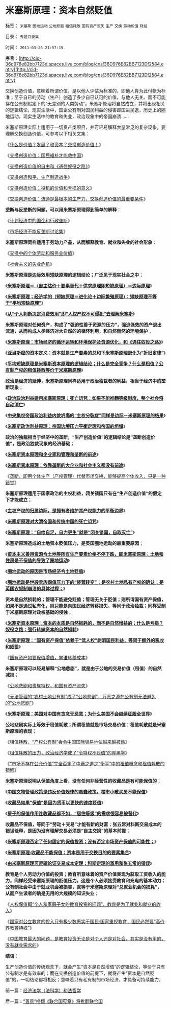 # 米塞斯原理：资本自然贬值

标签： `米塞斯` `圈地运动` `公地悲剧` `租值耗散` `国有资产流失` `生产` `交换` `劳动价值` `财经` 

目录： `专题目录集`

时间： `2011-03-26 21:57:19`

**序言**：[http://cid-36d976e82bb7123d.spaces.live.com/blog/cns!36D976E82BB7123D!2584.entry](http://cid-36d976e82bb7123d.spaces.live.com/blog/cns!36D976E82BB7123D!2584.entry)

交换创造价值，意味着所谓价值，是以他人评估为标准的，即他人肯为此付帐为标准；至于自已的劳动（生产）创造了多少自已认可的价值，与他人无关。而不可能存在公有制假定下的“无差别的人类劳动”。米塞斯原理将自然成立，并将出现相关的逻辑结论，现实生活中，国企公有制对国民利益的侵害即国进民退，历史上的圈地运动，现实生活中的教育和失业，政治现象中的帝国崩溃……

米塞斯原理实际上适用于一切资产类项目，并可轻易解释大量常见的复杂现象。要理解交换创造价值，可参考以下相关文集：

《[什么是价值？发展？和资本？交换创造价值！](../../../2011/2/6/什么是价值？发展？和资本？交换创造价值！.md)》

《[交换创造价值：国民福祉才能救中国](../../../2011/2/12/交换创造价值：国民福祉才能救中国.md)》

《[交换创造价值的自由和《通往奴役之路》](../../../2011/2/19/交换创造价值的自由和《通往奴役之路》.md)》

《[交换创造和平，生产制造战争](../../../2011/3/5/交换创造和平，生产制造战争.md)》

《[交换创造价值：投机的价值和亏损的意义](../../../2011/3/12/投机的价值和亏损的意义.md)》

《[交换创造价值：流通是最根本的生产力，交换创造价值的最重要条件](../../../2011/3/19/交换创造价值中的流通.md)》

**垄断与反垄断的问题，可以用米塞斯原理得到简单的解释**：

《[计划经济中的国企和行政垄断](../../../2010/11/20/计划经济中的国企和行政垄断.md)》

《[市场经济不能反垄断讨论集](../../../2009/9/17/市场经济不能反垄断讨论集.md)》

**米塞斯原理同样适用于劳动力产品，从而解释教育、就业和失业的社会形象**：

《[交换中的个体劳动和服务业价值](../../../2011/2/26/交换中的个体劳动和服务业价值.md)》

《[社会主义的失业危机](../../../2011/1/29/社会主义的失业危机.md)》

**米塞斯原理是边际效用短缺原理的逻辑结论；广泛见于现实社会之中**；

《[**米塞斯原理＝（自主估价＋要素替代＋供求原理即短缺原理）＝边际原理**](../../../2011/1/2/米塞斯原理和张五常的古董.md)》

《[**米塞斯原理；经济学的（短缺原理＝进化论＋边际繁殖原理）；短缺原理不等于“平均短缺原理”**](../../../2010/12/31/经济学的（短缺原理＝进化论＋边际繁殖原理）.md)》

《[**从“个人判断决定消费效用”即“人权产权不可侵犯”去理解米塞斯**](../../../2011/2/7/向伟大的Ludwig米塞斯致敬！.md)》

**米塞斯原理对任何资产，构成了“强迫性善于资源的压力”，强迫低效的资产退出流通，从而构成人类经济对大自然的的循环利用，和自然而然的环境保护**；

《[**米塞斯原理：市场经济的循环运转和环境保护及资源优化，和《通往奴役之路》**](../../../2011/1/5/米塞斯原理：市场经济的循环运转和环境保护及资源优化.md)》

《[**亚当斯密的资本定义：资本就是生产要素的总和下米塞斯原理退化为“折旧定律”**](../../../2011/1/1/逐利的美国不存在统一意志;亚当斯密的资本定义.md)》

《[**平均短缺原理是米塞斯资本原理的逻辑结论；什么是完全竞争？什么是租值？公有制产权的租值耗散等价于米塞斯原理**](../../../2010/12/29/什么是完全竞争？租值和租值耗散.md)》

**政治是经济的延伸，米塞斯原理同样适用于政治独裁者的利益，相当于经济中的垄断现象**；

《[**政治政治利益适用米塞斯原理；死亡诅咒：如果不能推翻等级制度，整个社会将自动消亡**](../../../2011/1/4/米塞斯资本原理的死亡诅咒！.md)》

《[**中央集权帝国政治利益内敛坍塌的“主权分裂症”同样是边际－米塞斯原理的结果**](../../../2009/10/1/主权分裂症的病因，处方和毒药.md)》

《[**米塞斯政治利益原理：帝国边境压力平衡定理和帝国的坍塌**](../../../2010/6/9/中央集权是防守性的国家策略；诸侯采邑目的是扩张.md)》

**政治的独裁相当于经济中的垄断，“生产创造价值”的逻辑结论是“垄断创造价值”，是政治独裁现象的经济基础**；

《[**米塞斯资本原理和企业家和管理和垄断的前途**](../../../2010/1/23/企业家和管理和垄断的前途.md)》

《[**米塞斯资本原理：依靠垄断的大企业和社会主义都没有前途**](../../../2010/1/23/垄断和大企业和社会主义都没有前途.md)》

《[垄断，即用个体生产（产权管理）代替市场交换，能够提高个体收入，只是一种错觉](../../../2009/9/16/垄断与收入成正相关是局部性的错觉.md)》

**米塞斯原理适用于国家政治的主权利益，闭关锁国只有在“生产创造价值”的假定下才能成立**；

《[**主权产权的归属边际，是拥有者维护其产权能力的平衡边界**](http://hi.baidu.com/darthchn/blog/item/12548d9a8657bcb8c9eaf4b8.html)》

《[**米塞斯原理对大清帝国和传统中国的死亡诅咒**](../../../2011/1/10/辛亥革命和孙国父的历史地位无足轻重；.md)》

《[**米塞斯原理：“自给自足，自力更生”就是“闭关锁国，自取灭亡”**](../../../2011/1/18/美国不会支持中国“颜色革命”.md)》

**米塞斯原理造成的土地资本贬值压力，是英国圈地运动的最重要原因**；

《[**资本主义善用资源令土地等所有生产要素价格不停下跌，即米塞斯原理；土地和住房是不保值的导致了圈地运动**](../../../2011/3/15/土地和住房不保值导致圈地运动.md)》

《[**圈地运动的原因是市场经济令土地贬值**](../../../2011/3/10/圈地运动和农民工.md)》

《[**圈地运动是世袭贵族保值压力下的“经营转变”；是农村土地私有产权的确认；是英国农奴制崩溃的具体过程；**](../../../2011/3/10/圈地运动和耕地红线.md)》

**资本是自然损耗的；管理不能避免贬值；管理无关于贬值；则所谓国有资产保值，如果不是通过私有化，则只能是向国民经济转移损失，等同于政治独裁；同样受制于米塞斯原理对政权基础的侵蚀**；

《[**米塞斯资本原理；资本的本质是自然损耗的，而不是自然增益的；什么是亏损？奴役之路：强行转嫁资本的自然损耗**](../../../2010/12/21/米塞斯资本原理；什么是亏损？.md)》

《[**米塞斯原理：“国有资产保值”依赖于“低人权”剥消国民利益，等同于额外的税收和奴役**](../../../2011/1/4/米塞斯原理：管理不能令资产保值及委托理财；.md)》

《[国有资产如要保值增值，向谁转移成本](../../../2007/10/13/国有资产是否应该保值增值.md)》

**米塞斯原理可以轻易解释“公地悲剧”，就是由于公地的交易价值（租值）的自然减损**；

《[公地悲剧和贵族特权，和国有资产流失](../../../2010/8/10/罗马公地悲剧和贵族特权，和国有资产流失.md)》

《[无法管理的“农村土地公有制”成了“公地悲剧”，万恶之源在公有制无法避免的“公地悲剧”](../../../2010/4/29/维护公有制公值耗散经济结构的三种人.md)》

《[**米塞斯原理：美国对中国有贪念无恶意；为什么美国不会继续征服全世界**](../../../2011/1/5/米塞斯原理：美国灭亡将是所有国家的末日.md)》

**公地悲剧实际上等效于租值耗散；所谓租值就是市场交易价值**；**租值耗散就是米塞斯原理的表现**；

《[租值耗散，“产权公有制”会令中国国际贸易地位越来越被动](../../../2009/12/29/“产权公有制”或会令中国越来越被动.md)》

《[租值耗散的压力，政治经济学成了“令特权不贬值”的厚黑学](../../../2009/12/27/政治经济学是科学吗？计划经济的GDP是什么？.md)》

《[“市场不存在公允价值”完全否定了中庸之道之“衡平”中的租值概念和租值耗散的错解](../../../2011/1/6/“均衡经济学”是伪科学，租值和租值耗散.md)》

**米塞斯原理说明从保值角度上看，没有任何非经营性的收藏品是有可能保值的**；

《[**中国文物管理政策是违反价值规律的愚蠢政策，楼市小散买房不能保值**](../../../2010/6/8/买房保值吗？牛市赚的是什么钱？文物管理可以增值吗？.md)》

《[**收藏品如果“保值”是因为货币以更快的速度贬值**](../../../2010/12/30/货币主义导致恶性通货膨胀和大萧条.md)》

《[**房子的保值作用连收藏品都不如，“居住等级”的需求很容易被替代**](../../../2011/1/2/房子的保值作用连收藏品都不如.md)》

**收藏品不保值，等同于“劳动＋交易”才能有新的财富**；**张五常对科斯交易成本的错误诠释，是因为没有理解交易必须是“自主交换”的基本前提**；

《[**米塞斯原理否定了任何固定的保值投资；没有否定市场资产保值的可能性；**](../../../2011/1/4/禁止高利贷损害了市场供应能力；腐朽的资本主义？.md)》

《[**米塞斯原理:收藏品不能保值；资本是用于交换目的的要素集合**](../../../2011/1/2/米塞斯原理和张五常的古董.md)》

《[**由米塞斯原理可逻辑论证交易成本定理；科斯定理的滥用和张五常的错误**](../../../2010/12/22/科斯是个糊涂虫和马克思主义的新制度学派.md)》

**教育是个人劳动力价值的投资；教育所意味着的资产价值表现为获取工资收入的能力，同样经受米塞斯原理的贬值压力，这是个人必须接受教育和充电的基本动力**；**公有制社会中由于就业机会被损害，就等于米塞斯原理对“总就业机会的损耗”，从而产生读者的确是无用的大规模的知识失业**；

《[人权保值即“个人和家庭子女的教育投资的问题”，教育是为了就业和就业的收入](../../../2011/1/3/教育是个人投资，为了就业和就业的收入.md)》

《[国家对公立教育的投入只有极少数惠实于国民;国家重视教育，国民必然要“高价养教育特权”](../../../2010/8/3/国家重视医疗重视教育结果是贵得受不了.md)》

《[中国教育最大的问题，是教育投资无论是对个人还是对社会，其实是没有用的，没有就业需求的](../../../2009/12/12/比“百姓上不起学”严重得多.md)》

**结语**：

生产创造价值的传统观念下，就会产生“资本是自然增值”的逻辑结论，等价于只有公有制才是有效率的；而在交换创造价值的前提下，就将产生“资本是自然贬值”的，一切结论都将相反；意味着只有私有制的市场经济，才具备可持续能力。



前一篇：[经济法学（法科学）和法哲学](../../../2011/3/26/经济法学（法科学）和法哲学.md)

后一篇：[“善意”推翻《联合国宪章》将推翻联合国](../../../2011/3/27/“善意”推翻《联合国宪章》将推翻联合国.md)
